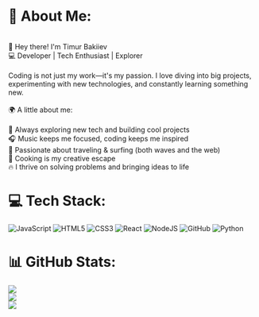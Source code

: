 # 💫 About Me:
<br>👋 Hey there! I'm Timur Bakiiev<br>💻 Developer | Tech Enthusiast | Explorer<br><br>Coding is not just my work—it's my passion. I love diving into big projects, experimenting with new technologies, and constantly learning something new.<br><br>🌍 A little about me:<br><br>🚀 Always exploring new tech and building cool projects<br>🎧 Music keeps me focused, coding keeps me inspired<br>🌊 Passionate about traveling & surfing (both waves and the web)<br>🍳 Cooking is my creative escape<br>🔥 I thrive on solving problems and bringing ideas to life

# 💻 Tech Stack:
![JavaScript](https://img.shields.io/badge/javascript-%23323330.svg?style=for-the-badge&logo=javascript&logoColor=%23F7DF1E) ![HTML5](https://img.shields.io/badge/html5-%23E34F26.svg?style=for-the-badge&logo=html5&logoColor=white) ![CSS3](https://img.shields.io/badge/css3-%231572B6.svg?style=for-the-badge&logo=css3&logoColor=white) ![React](https://img.shields.io/badge/react-%2320232a.svg?style=for-the-badge&logo=react&logoColor=%2361DAFB) ![NodeJS](https://img.shields.io/badge/node.js-6DA55F?style=for-the-badge&logo=node.js&logoColor=white) ![GitHub](https://img.shields.io/badge/github-%23121011.svg?style=for-the-badge&logo=github&logoColor=white) ![Python](https://img.shields.io/badge/python-3670A0?style=for-the-badge&logo=python&logoColor=ffdd54)
# 📊 GitHub Stats:
![](https://github-readme-stats.vercel.app/api?username=Tim124v&theme=dark&hide_border=false&include_all_commits=false&count_private=false)<br/>
![](https://nirzak-streak-stats.vercel.app/?user=Tim124v&theme=dark&hide_border=false)<br/>
![](https://github-readme-stats.vercel.app/api/top-langs/?username=Tim124v&theme=dark&hide_border=false&include_all_commits=false&count_private=false&layout=compact)
<!-- Proudly created with GPRM ( https://gprm.itsvg.in ) -->
